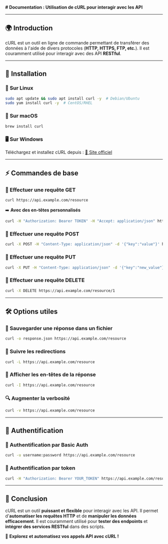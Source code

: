 **# Documentation : Utilisation de cURL pour interagir avec les API**

---

## 🌍 Introduction
cURL est un outil en ligne de commande permettant de transférer des données à l'aide de divers protocoles (**HTTP, HTTPS, FTP, etc.**). Il est couramment utilisé pour interagir avec des API **RESTful**.

---

## 📌 Installation

### 🐧 Sur Linux
```sh
sudo apt update && sudo apt install curl -y  # Debian/Ubuntu
sudo yum install curl -y  # CentOS/RHEL
```

### 🍏 Sur macOS
```sh
brew install curl
```

### 🖥️ Sur Windows
Téléchargez et installez cURL depuis : [🔗 Site officiel](https://curl.se/windows/)

---

## ⚡ Commandes de base

### 🔹 Effectuer une requête GET
```sh
curl https://api.example.com/resource
```

➡️ **Avec des en-têtes personnalisés**
```sh
curl -H "Authorization: Bearer TOKEN" -H "Accept: application/json" https://api.example.com/resource
```

### 🔹 Effectuer une requête POST
```sh
curl -X POST -H "Content-Type: application/json" -d '{"key":"value"}' https://api.example.com/resource
```

### 🔹 Effectuer une requête PUT
```sh
curl -X PUT -H "Content-Type: application/json" -d '{"key":"new_value"}' https://api.example.com/resource/1
```

### 🔹 Effectuer une requête DELETE
```sh
curl -X DELETE https://api.example.com/resource/1
```

---

## 🛠️ Options utiles

### 💾 Sauvegarder une réponse dans un fichier
```sh
curl -o response.json https://api.example.com/resource
```

### 🔄 Suivre les redirections
```sh
curl -L https://api.example.com/resource
```

### 📑 Afficher les en-têtes de la réponse
```sh
curl -I https://api.example.com/resource
```

### 🔍 Augmenter la verbosité
```sh
curl -v https://api.example.com/resource
```

---

## 🔐 Authentification

### 🔑 Authentification par Basic Auth
```sh
curl -u username:password https://api.example.com/resource
```

### 🔑 Authentification par token
```sh
curl -H "Authorization: Bearer YOUR_TOKEN" https://api.example.com/resource
```

---

## 🎯 Conclusion
cURL est un outil **puissant et flexible** pour interagir avec les API. Il permet d'**automatiser les requêtes HTTP** et de **manipuler les données efficacement**. Il est couramment utilisé pour **tester des endpoints** et **intégrer des services RESTful** dans des scripts.

🚀 **Explorez et automatisez vos appels API avec cURL !**

